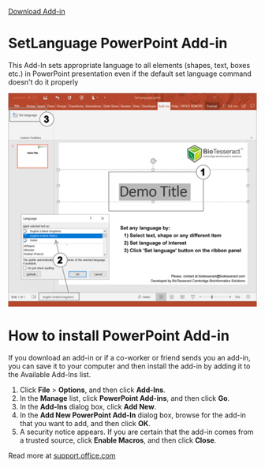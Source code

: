 <a align="right" href="./Download/SetLanguage.ppam?raw=true">Download Add-in</a>
# SetLanguage PowerPoint Add-in

This Add-In sets appropriate language to all elements (shapes, text, boxes etc.) in PowerPoint presentation even if the default set language command doesn't do it properly

![alt text](./Source/4_fin.jpg)

# How to install PowerPoint Add-in

If you download an add-in or if a co-worker or friend sends you an add-in, you can save it to your computer and then install the add-in by adding it to the Available Add-Ins list.

  1. Click **File** > **Options**, and then click **Add-Ins**.
  2. In the **Manage** list, click **PowerPoint Add-ins**, and then click **Go**.
  3. In the **Add-Ins** dialog box, click **Add New**.
  4. In the **Add New PowerPoint Add-In** dialog box, browse for the add-in that you want to add, and then click **OK**.
  5. A security notice appears. If you are certain that the add-in comes from a trusted source, click **Enable Macros**, and then click **Close**.
  
Read more at [support.office.com](https://support.office.com/en-us/article/add-or-load-a-powerpoint-add-in-3de8bbc2-2481-457a-8841-7334cd5b455f)
